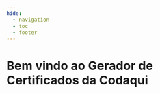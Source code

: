 ```yaml
---
hide:
  - navigation
  - toc
  - footer
---
```


# Bem vindo ao Gerador de Certificados da Codaqui


